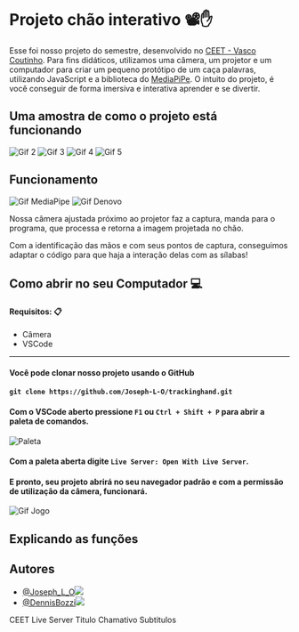 # Projeto chão interativo 📽✋

Esse foi nosso projeto do semestre, desenvolvido no [CEET - Vasco Coutinho](https://www.instagram.com/ceetvasco/).
Para fins didáticos, utilizamos uma câmera, um projetor e um computador para criar um pequeno
protótipo de um caça palavras, utilizando JavaScript e a biblioteca do [MediaPiPe](https://mediapipe.dev/). O intuito do projeto, é você conseguir de forma imersiva e interativa
aprender e se divertir.

## Uma amostra de como o projeto está funcionando

![Gif 2](https://lh3.googleusercontent.com/u/0/drive-viewer/AFDK6gP1N6Uz8_jqBZPEwDGUwl2_uWIsisxgzuvaf2qPzAn-MoPWAHFJo11P-BrAfawW-E98TE2tfYBgGVSvyKB4s--fpOGFZA=w350-h200#right)  ![Gif 3](https://lh3.google.com/u/0/d/1IUAJimEDDdavSEcfD9aG-TIch6h_kMpQ=w350-h200-iv1) ![Gif 4](https://lh3.google.com/u/0/d/18Qv2ieNe4pmeqnc73UmgfsWiW5yJ7vtl=w350-h200-iv1) ![Gif 5](https://lh3.google.com/u/0/d/1uLJNHvP6scKn6kOUb1-MZWBHg90-jQVM=w350-h200-iv1)

## Funcionamento 

![Gif MediaPipe](https://lh3.google.com/u/0/d/1KZm3VAddoS_Fa11zK8D595owJfkwrhed=w455-h480-iv1) ![Gif Denovo](https://lh3.google.com/u/0/d/1Hjlyo9wnNl23u59pwD0_Swap58fwqIqI=w400-h1500-iv2)

Nossa câmera ajustada próximo ao projetor faz a captura, manda para o programa, que processa e retorna a imagem projetada no chão.

Com a identificação das mãos e com seus pontos de captura, conseguimos adaptar o código para que haja a interação delas com as sílabas!

## Como abrir no seu Computador 💻

#### Requisitos: 📋
- Câmera
- VSCode
---

#### Você pode clonar nosso projeto usando o GitHub
#### `git clone https://github.com/Joseph-L-O/trackinghand.git`

#### Com o VSCode aberto pressione `F1` ou `Ctrl + Shift + P` para abrir a paleta de comandos.

![Paleta](https://lh3.google.com/u/0/d/1-eIrkO3oDBVZxqdSwdgSulncia_S7i-i=w1920-h961-iv1)


#### Com a paleta aberta digite `Live Server: Open With Live Server`.

#### E pronto, seu projeto abrirá no seu navegador padrão e com a permissão de utilização da câmera, funcionará.

![Gif Jogo](https://s1.gifyu.com/images/Mozilla_Firefox_2022-11-30_00-59-36.gif)

## Explicando as funções



## Autores

- [@Joseph_L_O](https://www.github.com/joseph-l-o)![](https://images.weserv.nl/?url=avatars.githubusercontent.com/u/74804074&v=4&h=100&w=100&fit=cover&mask=circle) 
- [@DennisBozzi](https://github.com/DennisBozzi/)![](https://images.weserv.nl/?url=avatars.githubusercontent.com/u/98779786&v=4&h=100&w=100&fit=cover&mask=circle)


CEET 
Live Server
Titulo Chamativo
Subtitulos
